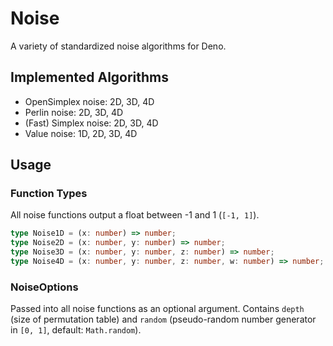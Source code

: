 # Noise

A variety of standardized noise algorithms for Deno.

## Implemented Algorithms

- OpenSimplex noise: 2D, 3D, 4D
- Perlin noise: 2D, 3D, 4D
- (Fast) Simplex noise: 2D, 3D, 4D
- Value noise: 1D, 2D, 3D, 4D

## Usage

### Function Types

All noise functions output a float between -1 and 1 (`[-1, 1]`).

```typescript
type Noise1D = (x: number) => number;
type Noise2D = (x: number, y: number) => number;
type Noise3D = (x: number, y: number, z: number) => number;
type Noise4D = (x: number, y: number, z: number, w: number) => number;
```

### NoiseOptions

Passed into all noise functions as an optional argument. Contains `depth` (size of permutation table) and `random` (pseudo-random number generator in `[0, 1]`, default: `Math.random`).

